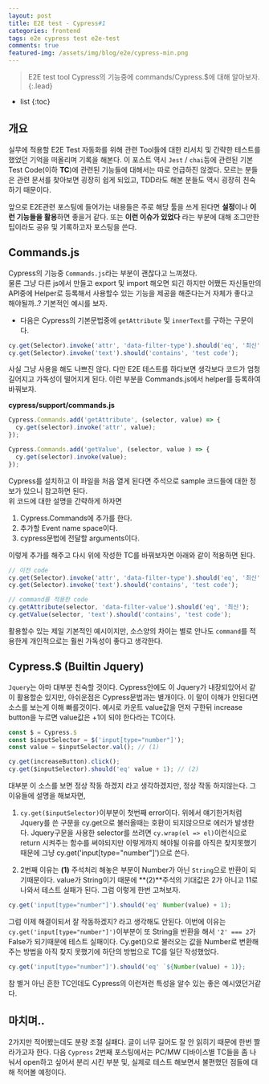 ```yaml
---
layout: post
title: E2E test - Cypress#1
categories: frontend
tags: e2e cypress test e2e-test
comments: true
featured-img: /assets/img/blog/e2e/cypress-min.png
---
```


> E2E test tool Cypress의 기능중에 commands/Cypress.$에 대해 알아보자.
{:.lead}
* list
{:toc}

## 개요
실무에 적용할 E2E Test 자동화를 위해 관련 Tool들에 대한 리서치 및 간략한 테스트를 했었던 기억을 떠올리며 기록을 해본다. 이 포스트 역시 <code>Jest</code> / <code>chai</code>등에 관련된 기본 Test Code(이하 **TC**)에 관련된 기능들에 대해서는 따로 언급하진 않겠다. 모르는 분들은 관련 문서를 찾아보면 굉장히 쉽게 되있고, TDD라도 해본 분들도 역시 굉장히 친숙하기 때문이다.  
  
앞으로 E2E관련 포스팅에 들어가는 내용들은 주로 해당 툴을 쓰게 된다면 **설정**이나 **이런 기능들을 활용**하면 좋을거 같다. 또는 **이런 이슈가 있었다** 라는 부분에 대해 조그만한 팁이라도 공유 및 기록하고자 포스팅을 쓴다.  

## Commands.js
Cypress의 기능중 <code>Commands.js</code>라는 부분이 괜찮다고 느껴졌다.  
물론 그냥 다른 js에서 만들고 export 및 import 해오면 되긴 하지만 어쨌든 자신들만의 API중에 Helper로 등록해서 사용할수 있는 기능을 제공을 해준다는거 자체가 좋다고 해야될까..? 기본적인 예시를 보자.
  
- 다음은 Cypress의 기본문법중에 <code>getAttribute</code> 및 <code>innerText</code>를 구하는 구문이다.
~~~js
cy.get(Selector).invoke('attr', 'data-filter-type').should('eq', '최신');
cy.get(Selector).invoke('text').should('contains', 'test code');
~~~
  
사실 그냥 사용을 해도 나쁘진 않다. 다만 E2E 테스트를 하다보면 생각보다 코드가 엄청 길어지고 가독성이 떨어지게 된다. 이런 부분을  Commands.js에서 helper를 등록하여 바꿔보자.
  
**cypress/support/commands.js**
  
~~~js
Cypress.Commands.add('getAttribute', (selector, value) => {
  cy.get(selector).invoke('attr', value);
});

Cypress.Commands.add('getValue', (selector, value ) => {
  cy.get(selector).invoke(value);
});
~~~
  
Cypress를 설치하고 이 파일을 처음 열게 된다면 주석으로 sample 코드들에 대한 정보가 있으니 참고하면 된다.  
위 코드에 대한 설명을 간략하게 하자면
  
1. Cypress.Commands에 추가를 한다.
2. 추가할 Event name space이다.
3. cypress문법에 전달할 arguments이다.
  
이렇게 추가를 해주고 다시 위에 작성한 TC를 바꿔보자면 아래와 같이 적용하면 된다.
  
~~~js
// 이전 code
cy.get(Selector).invoke('attr', 'data-filter-type').should('eq', '최신');
cy.get(Selector).invoke('text').should('contains', 'test code');

// command를 적용한 code
cy.getAttribute(selector, 'data-filter-value').should('eq', '최신');
cy.getValue(selector, 'text').should('contains', 'test code');
~~~
  
활용할수 있는 제일 기본적인 예시이지만, 소스양의 차이는 별로 안나도 <code>command</code>를 적용한게 개인적으로는 훨씬 가독성이 좋다고 생각한다.

## Cypress.$ (Builtin Jquery)
<code>Jquery</code>는 아마 대부분 친숙할 것이다. Cypress안에도 이 Jquery가 내장되있어서 같이 활용할순 있지만, 아쉬운점은 Cypress문법과는 별개이다. 이 말이 이해가 안된다면 소스를 보는게 이해 빠를것이다. 예시로 카운트 value값을 먼저 구한뒤 increase button을 누르면 value값은 +1이 되야 한다라는 TC이다.
  
~~~js
const $ = Cypress.$
const $inputSelector = $('input[type="number"]');
const value = $inputSelector.val(); // (1)

cy.get(increaseButton).click();
cy.get($inputSelector).should('eq' value + 1); // (2)
~~~
  
대부분 이 소스를 보면 정상 작동 하겠지 라고 생각하겠지만, 정상 작동 하지않는다. 그 이유들에 설명을 해보자면,  
1. <code>cy.get($inputSelector)</code>이부분이 첫번째 error이다. 위에서 얘기한거처럼 Jquery를 쓴 구문을 cy.get으로 불러올때는 호환이 되지않으므로 에러가 발생한다. Jquery구문을 사용한 selector를 쓰려면 <code>cy.wrap(el => el)</code>이런식으로 return 시켜주는 함수를 써야되지만 이렇게까지 해야될 이유를 아직은 찾지못했기 때문에 그냥 cy.get('input[type="number"]')으로 쓴다.
  
2. 2번째 이유는 **(1)** 주석처리 해놓은 부분이 Number가 아닌 <code>String</code>으로 반환이 되기때문이다. value가 String이기 때문에 **(2)**주석의 기대값은 2가 아니고 11로 나와서 테스트 실패가 된다. 그럼 이렇게 한번 고쳐보자.
  
~~~js
cy.get('input[type="number"]').should('eq' Number(value) + 1);
~~~
  
그럼 이제 해결이되서 잘 작동하겠지? 라고 생각해도 안된다. 이번에 이유는 <code>cy.get('input[type="number"]')</code>이부분이 또 String을 반환을 해서 <code>'2' === 2</code>가 False가 되기때문에 테스트 실패이다.  Cy.get()으로 불러오는 값을 Number로 변환해주는 방법을 아직 찾지 못했기에 하단의 방법으로 TC를 일단 작성했었다.  

~~~js
cy.get('input[type="number"]').should('eq' `${Number(value) + 1)};
~~~
  
참 별거 아닌 흔한 TC인데도 Cypress의 이런저런 특성을 알수 있는 좋은 예시였던거같다.

## 마치며..
2가지만 적어봤는데도 분량 조절 실패다. 글이 너무 길어도 잘 안 읽히기 때문에 한번 짤라가고자 한다. 다음 <code>Cypress</code> 2번째 포스팅에서는 PC/MW 디바이스별 TC들을 좀 나눠서 open하고 싶어서 분리 시킨 부분 및, 실제로 테스트 해보면서 불편했던 점들에 대해 적어볼 예정이다.